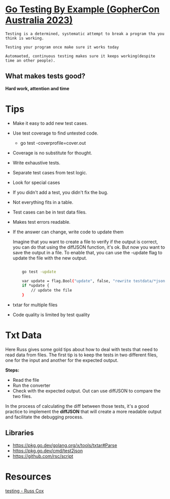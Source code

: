 # [Go Testing By Example (GopherCon Australia 2023)](https://www.youtube.com/watch?v=X4rxi9jStLo&t=360s)

```
Testing is a determined, systematic attempt to break a program tha you think is working.
```

```
Testing your program once make sure it works today

Automaeted, continuous testing makes sure it keeps working(despite time an other people).
```

## What makes tests good?

**Hard work, attention and time**

# Tips

* Make it easy to add new test cases.
* Use test coverage to find untested code.
    - go test -coverprofile=cover.out
* Coverage is no substitute for thought.
* Write exhaustive tests.
* Separate test cases from test logic.
* Look for special cases
* If you didn't add a test, you didn't fix the bug.
* Not everything fits in a table.
* Test cases can be in test data files.
* Makes test errors readable.
* If the answer can change, write code to update them

    Imagine that you want to create a file to verify if the output is correct, you can do that using the diffJSON function, it's ok. But now you want to save the output in a file. To enable that, you can use the -update flag to update the file with the new output.

    ```bash

        go test -update

        var update = flag.Bool("update", false, "rewrite testdata/*json files")
        if *update {
            // update the file
        }

    ```

* txtar for multiple files
* Code quality is limited by test quality



# Txt Data

Here Russ gives some gold tips about how to deal with tests that need to read data from files. The first tip is to keep the tests in two different files, one for the input and another for the expected output.

**Steps:**

- Read the file
- Run the converter
- Check with the expected output. Out can use diffJSON to compare the two files.

In the process of calculating the diff between those tests, it's a good practice to implement the **diffJSON** that will create a more readable output and facilitate the debugging process.


## Libraries
- https://pkg.go.dev/golang.org/x/tools/txtar#Parse
- https://pkg.go.dev/cmd/test2json
- https://github.com/rsc/script

# Resources

[testing - Russ Cox](https://research.swtch.com/testing)
